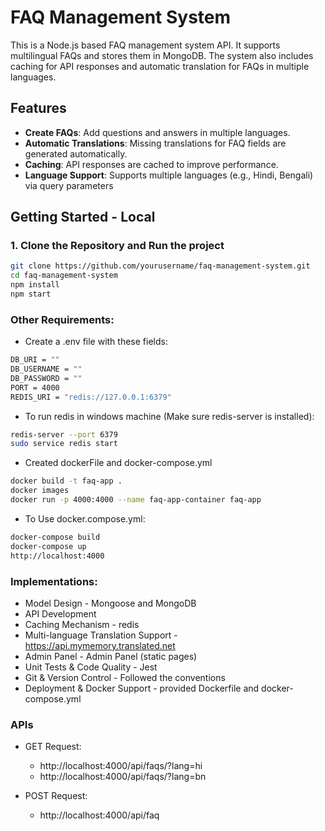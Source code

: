 # FAQ Management System

This is a Node.js based FAQ management system API. It supports multilingual FAQs and stores them in MongoDB. The system also includes caching for API responses and automatic translation for FAQs in multiple languages.

## Features

- **Create FAQs**: Add questions and answers in multiple languages.
- **Automatic Translations**: Missing translations for FAQ fields are generated automatically.
- **Caching**: API responses are cached to improve performance.
- **Language Support**: Supports multiple languages (e.g., Hindi, Bengali) via query parameters


## Getting Started - Local

### 1. Clone the Repository and Run the project

```bash
git clone https://github.com/yourusername/faq-management-system.git
cd faq-management-system
npm install
npm start
```

### Other Requirements:
- Create a .env file with these fields:
```bash
DB_URI = ""
DB_USERNAME = ""
DB_PASSWORD = ""
PORT = 4000
REDIS_URI = "redis://127.0.0.1:6379"
```

- To run redis in windows machine (Make sure redis-server is installed): 
```bash
redis-server --port 6379
sudo service redis start
```

- Created dockerFile and docker-compose.yml
```bash
docker build -t faq-app .
docker images
docker run -p 4000:4000 --name faq-app-container faq-app
```

- To Use docker.compose.yml:
```bash
docker-compose build
docker-compose up
http://localhost:4000
```

### Implementations:
- Model Design - Mongoose and MongoDB
- API Development
-  Caching Mechanism - redis
- Multi-language Translation Support - https://api.mymemory.translated.net
- Admin Panel - Admin Panel (static pages)
- Unit Tests & Code Quality - Jest
- Git & Version Control - Followed the conventions
- Deployment & Docker Support - provided Dockerfile and docker-compose.yml

### APIs
- GET Request:
  - http://localhost:4000/api/faqs/?lang=hi
  - http://localhost:4000/api/faqs/?lang=bn

- POST Request:
  - http://localhost:4000/api/faq

